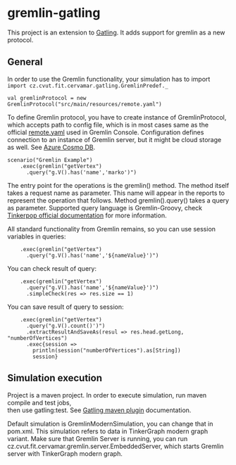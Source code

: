 # gremlin-gatling

This project is an extension to [Gatling](https://gatling.io/docs/current/quickstart/). It adds support for gremlin as a new protocol.

## General

In order to use the Gremlin functionality, your simulation has to import `import cz.cvut.fit.cervamar.gatling.GremlinPredef._`
```
val gremlinProtocol = new GremlinProtocol("src/main/resources/remote.yaml")
```
To define Gremlin protocol, you have to create instance of GremlinProtocol, which accepts path to config file, which is in most cases same as the official [remote.yaml](https://github.com/apache/tinkerpop/blob/master/gremlin-console/conf/remote.yaml) used in Gremlin Console.
Configuration defines connection to an instance of Gremlin server, but it might be cloud storage as well. See [Azure Cosmo DB](https://docs.microsoft.com/en-us/azure/cosmos-db/create-graph-gremlin-console). 
```
scenario("Gremlin Example")
    .exec(gremlin("getVertex")
      .query("g.V().has('name','marko')")
```

The entry point for the operations is the gremlin() method. The method itself takes a request name as parameter. This name will appear in the reports to represent the operation that follows.
Method gremlin().query() takes a query as parameter. Supported query language is Gremlin-Groovy, check [Tinkerpop official documentation](http://tinkerpop.apache.org/docs/3.2.3/reference/) for more information.

All standard functionality from Gremlin remains, so you can use session variables in queries:
```
    .exec(gremlin("getVertex")
      .query("g.V().has('name','${nameValue}')")
```

You can check result of query:
```
    .exec(gremlin("getVertex")
      .query("g.V().has('name','${nameValue}')")
      .simpleCheck(res => res.size == 1)
```

You can save result of query to session:
```
    .exec(gremlin("getVertex")
      .query("g.V().count()')")
      .extractResultAndSaveAs(resul => res.head.getLong, "numberOfVertices")
      .exec{session =>
      	println(session("numberOfVertices").as[String])
      	session}
```

## Simulation execution
Project is a maven project. In order to execute simulation, run maven compile and test jobs,  
then use gatling:test. See [Gatling maven plugin](https://gatling.io/docs/2.3/extensions/maven_plugin/) documentation.

Default simulation is GremlinModernSimulation, you can change that in pom.xml. This simulation refers to data in TinkerGraph modern graph variant.
Make sure that Gremlin Server is running, you can run cz.cvut.fit.cervamar.gremlin.server.EmbeddedServer, which starts Gremlin server with TinkerGraph modern graph.


